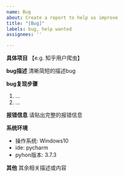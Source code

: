 ```yaml
---
name: Bug
about: Create a report to help us improve
title: "[Bug]"
labels: bug, help wanted
assignees: ''

---
```


**具体项目**
【e.g. 知乎用户爬虫】

**bug描述**
清晰简短的描述bug

**bug复现步骤**
1. ...
2. ...

**报错信息**
请贴出完整的报错信息

**系统环境**
 - 操作系统: Windows10
 - ide: pycharm
 - pyhon版本: 3.7.3

**其他**
其余相关描述或内容
